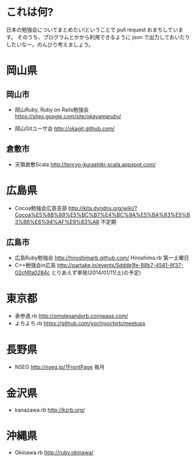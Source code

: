 # これは何?

日本の勉強会についてまとめたい!ということで pull request おまちしています。
そのうち、プログラムとかから利用できるように json で出力しておいたりしたいなー。のんびり考えましょう。


# 岡山県

## 岡山市

* 岡山Ruby, Ruby on Rails勉強会 https://sites.google.com/site/okayamaruby/

* 岡山Gitユーザ会 http://okagit.github.com/

## 倉敷市

* 天領倉敷Scala http://tenryo-kurashiki-scala.appspot.com/


# 広島県

* Cocoa勉強会広島支部 http://kita.dyndns.org/wiki/?Cocoa%E5%8B%89%E5%BC%B7%E4%BC%9A%E5%BA%83%E5%B3%B6%E6%94%AF%E9%83%A8 不定期

## 広島市

* 広島Ruby勉強会 http://hiroshimarb.github.com/ Hiroshima.rb 第一土曜日
* C++勉強会in広島 http://partake.in/events/5ddde1fe-88b7-4541-9f37-02cf4fa0284c とりあえず単発(2014/01/11(土)の予定)

# 東京都

* 表参道.rb http://omotesandorb.connpass.com/
* よちよち.rb https://github.com/yochiyochirb/meetups

# 長野県

* NSEG http://nseg.jp/?FrontPage 毎月

# 金沢県

* kanazawa.rb http://kzrb.org/

# 沖縄県

* Okinawa.rb http://ruby.okinawa/
